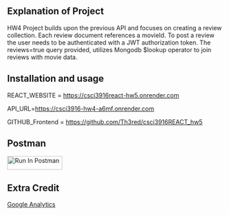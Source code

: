 ## Explanation of Project
HW4 Project builds upon the previous API and focuses on creating a review collection. Each review document references a movieId.
To post a review the user needs to be authenticated with a JWT authorization token. The reviews=true query provided, utilizes Mongodb $lookup operator to join reviews with movie data.
## Installation and usage
REACT_WEBSITE = https://csci3916react-hw5.onrender.com

API_URL=https://csci3916-hw4-a6mf.onrender.com

GITHUB_Frontend = https://github.com/Th3red/csci3916REACT_hw5

## Postman
[<img src="https://run.pstmn.io/button.svg" alt="Run In Postman" style="width: 128px; height: 32px;">](https://app.getpostman.com/run-collection/41558294-9224d15a-23ff-4a15-9f2f-7d572bd1d93d?action=collection%2Ffork&source=rip_markdown&collection-url=entityId%3D41558294-9224d15a-23ff-4a15-9f2f-7d572bd1d93d%26entityType%3Dcollection%26workspaceId%3Dffcf64e2-8d61-42ca-8625-b0d3fd347bbc#?env%5Bschmitz-hw4%5D=W3sia2V5IjoiSldUIiwidmFsdWUiOiIiLCJlbmFibGVkIjp0cnVlLCJ0eXBlIjoiZGVmYXVsdCIsInNlc3Npb25WYWx1ZSI6IkpXVC4uLiIsImNvbXBsZXRlU2Vzc2lvblZhbHVlIjoiSldUIGV5SmhiR2NpT2lKSVV6STFOaUlzSW5SNWNDSTZJa3BYVkNKOS5leUpwWkNJNklqWTNaakF6TkRsbVpEZGhObVk1TlRkbFl6UTNPVGhoWWlJc0luVnpaWEp1WVcxbElqb2lhbTlvYmpFeU1qSXpNakpBWjIxaGFXd3VZMjl0SWl3aWFXRjBJam94TnpRek9EZ3lORFV4TENKbGVIQWlPakUzTkRNNE9EWXdOVEY5LkJPTW1GSjhieXY0c09hSjFIR0dya1FFRENUSU5HRVZWbXduYWtkVFhNYjgiLCJzZXNzaW9uSW5kZXgiOjB9XQ==)

## Extra Credit
[Google Analytics](https://github.com/Th3red/CSCI3916_HW4/blob/main/Google_Analytics_ExtraCredit.pdf)
